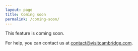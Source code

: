 ```yaml
---
layout: page
title: Coming soon
permalink: /coming-soon/
---
```


This feature is coming soon.

For help, you can contact us at <a class="primary-color" href="mailto:{{ site.email }}" >contact@visitcambridge.com</a>.

<div style="width:100%; height: 120px;"></div>